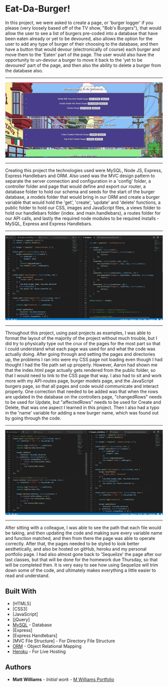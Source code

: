 # Eat-Da-Burger!

In this project, we were asked to create a page, or 'burger logger' if you please (very loosely based off of the TV show, "Bob's Burgers"), that would allow the user to see a list of burgers pre-coded into a database that have been eaten already or yet to be devoured, also allows the option for the user to add any type of burger of their choosing to the database, and then have a button that would devour (electronically of course) each burger and move them to the 'Eaten' part of the page.  The user would also have the opportunity to un-devour a burger to move it back to the 'yet to be devoured' part of the page, and then also the ability to delete a burger from the database also.

___
![Eat-Da-Burger](public/assets/img/Eat-Da-Burger.jpg)
___

Creating this project the technologies used were MySQL, Node JS, Express, Express Handlebars and ORM.  Also used was the MVC design pattern to separate the server connection and configuration in a 'config' folder, a controller folder and page that would define and export our router, a database folder to hold our schema and seeds for the start of the burger database, a models folder that would bring in our ORM and create a burger variable that would hold the 'get', 'create', 'update' and 'delete' functions, a public folder to hold our CSS, images and JavaScript files, a views folder to hold our handlebars folder (index. and main.handlebars), a routes folder for our API calls, and lastly the required node modules to be required installs - MySQL, Express and Express Handlebars.
___
![Burger-ORM-router](public/assets/img/Burger-ORM-router.jpg)
___

Throughout this project, using past projects as examples, I was able to format the layout of the majority of the project without much trouble, but I did try to physically type out the crux of the pages for the most part so that I could understand what each page was used for and what the code was actually doing.  After going through and setting the pages and directories up, the problems I ran into were my CSS page not loading even though I had thought I had the file path set up properly.  However, Aaron had shown me that the index.html page actually gets rendered from the public folder, so that I would need to link to the CSS page that way.  I also had to sit and work more with my API-routes page, burger models page, and the JavaScript burgers page, so that all pages and code would communicate and interact properly.  One correction that needed to be added was that when the rows are updated in the database on the controllers page, "changedRows" needs to be used for Update, but "affectedRows" needs to be used for Create and Delete, that was one aspect I learned in this project.  Then I also had a typo in the 'name' variable for adding a new burger name, which was found out by going through the code.
___
![Burger-API-controller](public/assets/img/Burger-API-controller.jpg)
___

After sitting with a colleague, I was able to see the path that each file would be taking, and then updating the code and making sure every variable name and function matched, and then from there the page was able to operate correctly.  After that, the pages needed to be styled to look better aesthetically, and also be hosted on gitHub, heroku and my personal portfolio page.  I had also almost gone back to 'Sequelize' the page after our last classes, but that will be done for the homework due Thursday, so that will be completed then.  It is very easy to see how using Sequelize will trim down some of the code, and ultimately makes everything a little easier to read and understand.

## Built With

* [HTML5]
* [CSS3]
* [JavaScript]
* [jQuery]
* [MySQL](https://www.mysql.com/) - Database
* [Express]
* [Express Handlebars]
* [MVC File Structure] - For Directory File Structure
* [ORM](https://www.npmjs.com/package/orm) - Object Relational Mapping
* [Heroku](https://obscure-retreat-55184.herokuapp.com/) - For Live Hosting

## Authors

* **Matt Williams** - *Initial work* - [M Williams Portfolio](https://mattwills09.github.io/portfolio.html)
